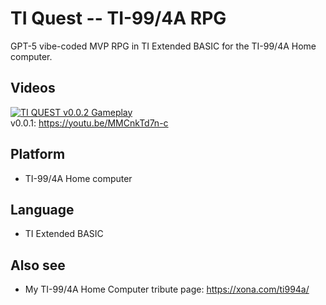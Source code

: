 # TI Quest -- TI-99/4A RPG
GPT-5 vibe-coded MVP RPG in TI Extended BASIC for the TI-99/4A Home computer.

## Videos

[![TI QUEST v0.0.2 Gameplay](https://img.youtube.com/vi/MMCnkTd7n-c/0.jpg)](https://www.youtube.com/watch?v=MMCnkTd7n-c)  
v0.0.1: https://youtu.be/MMCnkTd7n-c

## Platform
- TI-99/4A Home computer

## Language
- TI Extended BASIC

## Also see
- My TI-99/4A Home Computer tribute page: https://xona.com/ti994a/
